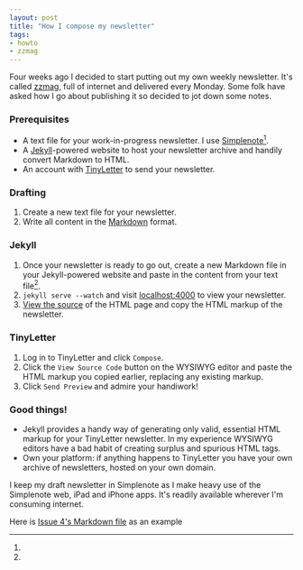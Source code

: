 ```yaml
---
layout: post
title: "How I compose my newsletter"
tags:
- howto
- zzmag
---
```


Four weeks ago I decided to start putting out my own weekly newsletter. It's called [zzmag](http://zzmag.com), full of internet and delivered every Monday. Some folk have asked how I go about publishing it so decided to jot down some notes.

### Prerequisites

* A text file for your work-in-progress newsletter. I use [Simplenote](http://simplenote.com)[^1].
* A [Jekyll](http://jekyllrb.com)-powered website to host your newsletter archive and handily convert Markdown to HTML.
* An account with [TinyLetter](http://tinyletter.com) to send your newsletter.

### Drafting

1. Create a new text file for your newsletter.
2. Write all content in the [Markdown](https://daringfireball.net/projects/markdown) format.

### Jekyll

1. Once your newsletter is ready to go out, create a new Markdown file in your Jekyll-powered website and paste in the content from your text file[^2].
2. `jekyll serve --watch` and visit [localhost:4000](http://localhost:4000) to view your newsletter.
3. [View the source](http://www.computerhope.com/issues/ch000746.htm) of the HTML page and copy the HTML markup of the newsletter.

### TinyLetter

1. Log in to TinyLetter and click `Compose`.
2. Click the `View Source Code` button on the WYSIWYG editor and paste the HTML markup you copied earlier, replacing any existing markup.
3. Click `Send Preview` and admire your handiwork!

### Good things!

* Jekyll provides a handy way of generating only valid, essential HTML markup for your TinyLetter newsletter. In my experience WYSIWYG editors have a bad habit of creating surplus and spurious HTML tags.
* Own your platform: if anything happens to TinyLetter you have your own archive of newsletters, hosted on your own domain.

[^1]:
I keep my draft newsletter in Simplenote as I make heavy use of the Simplenote web, iPad and iPhone apps. It's readily available wherever I'm consuming internet.
[^2]:
Here is [Issue 4's Markdown file](https://gist.github.com/rey/8918619/raw/bde6c80614bfa127089720a5486209c32e126cfa/example-newsletter.md) as an example
